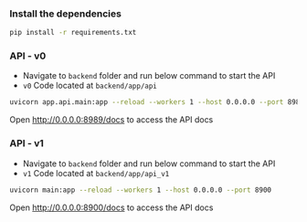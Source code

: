 ### Install the dependencies
```sh
pip install -r requirements.txt
```

### API - v0
 - Navigate to `backend` folder and run below command to start the API
 - `v0` Code located at `backend/app/api`
```sh
uvicorn app.api.main:app --reload --workers 1 --host 0.0.0.0 --port 8989
```
Open http://0.0.0.0:8989/docs to access the API docs
<br>

### API - v1
 - Navigate to `backend` folder and run below command to start the API
 - `v1` Code located at `backend/app/api_v1`
```sh
uvicorn main:app --reload --workers 1 --host 0.0.0.0 --port 8900
```
Open http://0.0.0.0:8900/docs to access the API docs
<br>